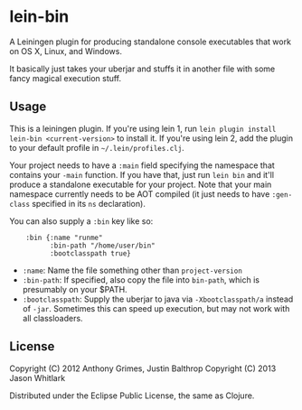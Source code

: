 # lein-bin

A Leiningen plugin for producing standalone console executables that
work on OS X, Linux, and Windows.

It basically just takes your uberjar and stuffs it in another file
with some fancy magical execution stuff.

## Usage

This is a leiningen plugin. If you're using lein 1, run `lein plugin
install lein-bin <current-version>` to install it.  If you're using
lein 2, add the plugin to your default profile in
`~/.lein/profiles.clj`.

Your project needs to have a `:main` field specifying the namespace
that contains your `-main` function.  If you have that, just run `lein
bin` and it'll produce a standalone executable for your project. Note
that your main namespace currently needs to be AOT compiled (it just
needs to have `:gen-class` specified in its `ns` declaration).

You can also supply a `:bin` key like so:

        :bin {:name "runme"
              :bin-path "/home/user/bin"
              :bootclasspath true}

  * `:name`: Name the file something other than `project-version`
  * `:bin-path`: If specified, also copy the file into `bin-path`, which is presumably on your $PATH.
  * `:bootclasspath`: Supply the uberjar to java via `-Xbootclasspath/a` instead of `-jar`.  Sometimes this can speed up execution, but may not work with all classloaders.

## License

Copyright (C) 2012 Anthony Grimes, Justin Balthrop
Copyright (C) 2013 Jason Whitlark

Distributed under the Eclipse Public License, the same as Clojure.
